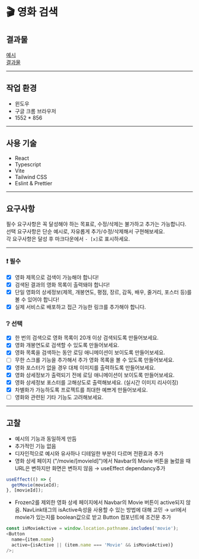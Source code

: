 # 🎬 영화 검색

## 결과물

[예시](https://stupefied-hodgkin-d9d350.netlify.app/)<br>
[결과물](https://fastcampus-kdt-5-m2.vercel.app/)

---

## 작업 환경

- 윈도우
- 구글 크롬 브라우저
- 1552 \* 856

---

## 사용 기술

- React
- Typescript
- Vite
- Tailwind CSS
- Eslint & Prettier

---

## 요구사항

필수 요구사항은 꼭 달성해야 하는 목표로, 수정/삭제는 불가하고 추가는 가능합니다.  
선택 요구사항은 단순 예시로, 자유롭게 추가/수정/삭제해서 구현해보세요.  
각 요구사항은 달성 후 마크다운에서 `- [x]`로 표시하세요.

---

### ❗ 필수

- [x] 영화 제목으로 검색이 가능해야 합니다!
- [x] 검색된 결과의 영화 목록이 출력돼야 합니다!
- [x] 단일 영화의 상세정보(제목, 개봉연도, 평점, 장르, 감독, 배우, 줄거리, 포스터 등)를 볼 수 있어야 합니다!
- [x] 실제 서비스로 배포하고 접근 가능한 링크를 추가해야 합니다.

### ❔ 선택

- [x] 한 번의 검색으로 영화 목록이 20개 이상 검색되도록 만들어보세요.
- [x] 영화 개봉연도로 검색할 수 있도록 만들어보세요.
- [x] 영화 목록을 검색하는 동안 로딩 애니메이션이 보이도록 만들어보세요.
- [ ] 무한 스크롤 기능을 추가해서 추가 영화 목록을 볼 수 있도록 만들어보세요.
- [x] 영화 포스터가 없을 경우 대체 이미지를 출력하도록 만들어보세요.
- [x] 영화 상세정보가 출력되기 전에 로딩 애니메이션이 보이도록 만들어보세요.
- [x] 영화 상세정보 포스터를 고해상도로 출력해보세요. (실시간 이미지 리사이징)
- [x] 차별화가 가능하도록 프로젝트를 최대한 예쁘게 만들어보세요.
- [ ] 영화와 관련된 기타 기능도 고려해보세요.

---

## 고찰

- 예시의 기능과 동일하게 만듬
- 추가적인 기능 없음
- 디자인적으로 예시와 유사하나 디테일한 부분이 다르며 전환효과 추가
- 영화 상세 페이지 ("/movie/[movieId]")에서 Navbar의 Movie 버튼을 눌렀을 때 URL은 변하지만 화면은 변하지 않음 → useEffect dependancy추가

```js
useEffect(() => {
  getMovie(movieId);
}, [movieId]);
```

- Frozen2를 제외한 영화 상세 페이지에서 Navbar의 Movie 버튼이 active되지 않음. NavLink태그의 isActive속성을 사용할 수 있는 방법에 대해 고민 → url에서 movie가 있는지를 boolean값으로 받고 Button 컴포넌트에 조건문 추가

```js
const isMovieActive = window.location.pathname.includes('movie');
<Button
  name={item.name}
  active={isActive || (item.name === 'Movie' && isMovieActive)}
/>;
```

